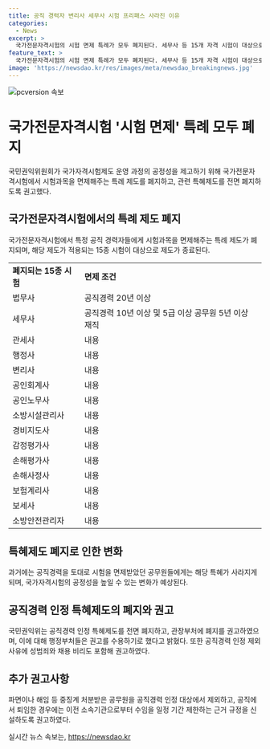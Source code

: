 ```yaml
---
title: 공직 경력자 변리사 세무사 시험 프리패스 사라진 이유
categories:
  - News
excerpt: >
  국가전문자격시험의 시험 면제 특례가 모두 폐지된다. 세무사 등 15개 자격 시험이 대상으로 국민권익위원회가 이를 제안하며, 해당 시험 자격의 공직경력만으로 면제되는 특혜제도에 대한 논란도 짙다. 이에 굶익위는 파면이나 해임 등 중징계를 받은 공무원 제외와 성범죄, 채용 비리 등에 대한 공직경력 인정 제외 사유를 요구하며, 공직 퇴임 시 일정 기간의 수임 제한 근거 규정도 신설할 것을 권고했다.
feature_text: >
  국가전문자격시험의 시험 면제 특례가 모두 폐지된다. 세무사 등 15개 자격 시험이 대상으로 국민권익위원회가 이를 제안하며, 해당 시험 자격의 공직경력만으로 면제되는 특혜제도에 대한 논란도 짙다. 이에 굶익위는 파면이나 해임 등 중징계를 받은 공무원 제외와 성범죄, 채용 비리 등에 대한 공직경력 인정 제외 사유를 요구하며, 공직 퇴임 시 일정 기간의 수임 제한 근거 규정도 신설할 것을 권고했다.
image: 'https://newsdao.kr/res/images/meta/newsdao_breakingnews.jpg'
---
```


<p><img src="https://newsdao.kr/res/images/meta/newsdao_breakingnews.jpg" alt="pcversion 속보" /></p>

<h1 data-ke-size="size26">국가전문자격시험 '시험 면제' 특례 모두 폐지</h1>

<p data-ke-size="size16">국민권익위원회가 국가자격시험제도 운영 과정의 공정성을 제고하기 위해 국가전문자격시험에서 시험과목을 면제해주는 특례 제도를 폐지하고, 관련 특혜제도를 전면 폐지하도록 권고했다.</p>

<h2 data-ke-size="size24">국가전문자격시험에서의 특례 제도 폐지</h2>

<p data-ke-size="size16">국가전문자격시험에서 특정 공직 경력자들에게 시험과목을 면제해주는 특례 제도가 폐지되며, 해당 제도가 적용되는 15종 시험이 대상으로 제도가 종료된다.</p>

<table>
    <tr>
        <td><b>폐지되는 15종 시험</b></td>
        <td><b>면제 조건</b></td>
    </tr>
    <tr>
        <td>법무사</td>
        <td>공직경력 20년 이상</td>
    </tr>
    <tr>
        <td>세무사</td>
        <td>공직경력 10년 이상 및 5급 이상 공무원 5년 이상 재직</td>
    </tr>
    <tr>
        <td>관세사</td>
        <td>내용</td>
    </tr>
    <tr>
        <td>행정사</td>
        <td>내용</td>
    </tr>
    <tr>
        <td>변리사</td>
        <td>내용</td>
    </tr>
    <tr>
        <td>공인회계사</td>
        <td>내용</td>
    </tr>
    <tr>
        <td>공인노무사</td>
        <td>내용</td>
    </tr>
    <tr>
        <td>소방시설관리사</td>
        <td>내용</td>
    </tr>
    <tr>
        <td>경비지도사</td>
        <td>내용</td>
    </tr>
    <tr>
        <td>감정평가사</td>
        <td>내용</td>
    </tr>
    <tr>
        <td>손해평가사</td>
        <td>내용</td>
    </tr>
    <tr>
        <td>손해사정사</td>
        <td>내용</td>
    </tr>
    <tr>
        <td>보험계리사</td>
        <td>내용</td>
    </tr>
    <tr>
        <td>보세사</td>
        <td>내용</td>
    </tr>
    <tr>
        <td>소방안전관리자</td>
        <td>내용</td>
    </tr>
</table>

<h2 data-ke-size="size24">특혜제도 폐지로 인한 변화</h2>

<p data-ke-size="size16">과거에는 공직경력을 토대로 시험을 면제받았던 공무원들에게는 해당 특혜가 사라지게 되며, 국가자격시험의 공정성을 높일 수 있는 변화가 예상된다.</p>

<h2 data-ke-size="size24">공직경력 인정 특혜제도의 폐지와 권고</h2>

<p data-ke-size="size16">국민권익위는 공직경력 인정 특혜제도를 전면 폐지하고, 관장부처에 폐지를 권고하였으며, 이에 대해 행정부처들은 권고를 수용하기로 했다고 밝혔다. 또한 공직경력 인정 제외 사유에 성범죄와 채용 비리도 포함해 권고하였다.</p>

<h2 data-ke-size="size24">추가 권고사항</h2>

<p data-ke-size="size16">파면이나 해임 등 중징계 처분받은 공무원을 공직경력 인정 대상에서 제외하고, 공직에서 퇴임한 경우에는 이전 소속기관으로부터 수임을 일정 기간 제한하는 근거 규정을 신설하도록 권고하였다.</p>
실시간 뉴스 속보는, <a href="https://newsdao.kr" rel="dofollow">https://newsdao.kr</a>


